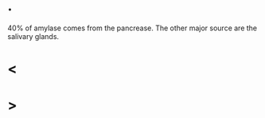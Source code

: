 # .

40% of amylase comes from the pancrease. The other major source are the salivary glands.

# <

# >
